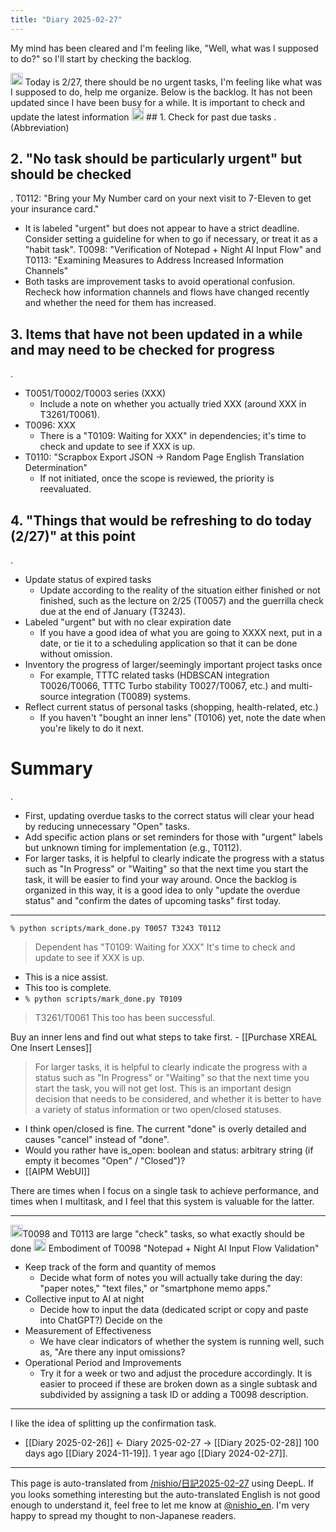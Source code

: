 ```yaml
---
title: "Diary 2025-02-27"
---
```



My mind has been cleared and I'm feeling like, "Well, what was I supposed to do?" so I'll start by checking the backlog.

<img src='https://scrapbox.io/api/pages/nishio-en/nishio/icon' alt='nishio.icon' height="19.5"/>
Today is 2/27, there should be no urgent tasks, I'm feeling like what was I supposed to do, help me organize.
Below is the backlog. It has not been updated since I have been busy for a while.
It is important to check and update the latest information

<img src='https://scrapbox.io/api/pages/nishio-en/o3-mini-high/icon' alt='o3-mini-high.icon' height="19.5"/>
## 1. Check for past due tasks
.
(Abbreviation)

## 2. "No task should be particularly urgent" but should be checked
.
T0112: "Bring your My Number card on your next visit to 7-Eleven to get your insurance card."
- It is labeled "urgent" but does not appear to have a strict deadline. Consider setting a guideline for when to go if necessary, or treat it as a "habit task".
T0098: "Verification of Notepad + Night AI Input Flow" and T0113: "Examining Measures to Address Increased Information Channels"
- Both tasks are improvement tasks to avoid operational confusion. Recheck how information channels and flows have changed recently and whether the need for them has increased.

## 3. Items that have not been updated in a while and may need to be checked for progress
.
- T0051/T0002/T0003 series (XXX)
    - Include a note on whether you actually tried XXX (around XXX in T3261/T0061).
- T0096: XXX
    - There is a "T0109: Waiting for XXX" in dependencies; it's time to check and update to see if XXX is up.
- T0110: "Scrapbox Export JSON → Random Page English Translation Determination"
    - If not initiated, once the scope is reviewed, the priority is reevaluated.

## 4. "Things that would be refreshing to do today (2/27)" at this point
.
- Update status of expired tasks
    - Update according to the reality of the situation either finished or not finished, such as the lecture on 2/25 (T0057) and the guerrilla check due at the end of January (T3243).
- Labeled "urgent" but with no clear expiration date
    - If you have a good idea of what you are going to XXXX next, put in a date, or tie it to a scheduling application so that it can be done without omission.
- Inventory the progress of larger/seemingly important project tasks once
    - For example, TTTC related tasks (HDBSCAN integration T0026/T0066, TTTC Turbo stability T0027/T0067, etc.) and multi-source integration (T0089) systems.
- Reflect current status of personal tasks (shopping, health-related, etc.)
    - If you haven't "bought an inner lens" (T0106) yet, note the date when you're likely to do it next.

# Summary
.
- First, updating overdue tasks to the correct status will clear your head by reducing unnecessary "Open" tasks.
- Add specific action plans or set reminders for those with "urgent" labels but unknown timing for implementation (e.g., T0112).
- For larger tasks, it is helpful to clearly indicate the progress with a status such as "In Progress" or "Waiting" so that the next time you start the task, it will be easier to find your way around.
Once the backlog is organized in this way, it is a good idea to only "update the overdue status" and "confirm the dates of upcoming tasks" first today.
---


`% python scripts/mark_done.py T0057 T3243 T0112`

> Dependent has "T0109: Waiting for XXX" It's time to check and update to see if XXX is up.
- This is a nice assist.
- This too is complete.
- `% python scripts/mark_done.py T0109 `
> T3261/T0061
This too has been successful.

Buy an inner lens and find out what steps to take first.
    - [[Purchase XREAL One Insert Lenses]]

> For larger tasks, it is helpful to clearly indicate the progress with a status such as "In Progress" or "Waiting" so that the next time you start the task, you will not get lost.
This is an important design decision that needs to be considered, and whether it is better to have a variety of status information or two open/closed statuses.
- I think open/closed is fine. The current "done" is overly detailed and causes "cancel" instead of "done".
- Would you rather have is_open: boolean and status: arbitrary string (if empty it becomes "Open" / "Closed")?
- [[AIPM WebUI]]

There are times when I focus on a single task to achieve performance, and times when I multitask, and I feel that this system is valuable for the latter.

---
<img src='https://scrapbox.io/api/pages/nishio-en/nishio/icon' alt='nishio.icon' height="19.5"/>T0098 and T0113 are large "check" tasks, so what exactly should be done
<img src='https://scrapbox.io/api/pages/nishio-en/o3-mini-high/icon' alt='o3-mini-high.icon' height="19.5"/>
Embodiment of T0098 "Notepad + Night AI Input Flow Validation"
- Keep track of the form and quantity of memos
    - Decide what form of notes you will actually take during the day: "paper notes," "text files," or "smartphone memo apps."
- Collective input to AI at night
    - Decide how to input the data (dedicated script or copy and paste into ChatGPT?) Decide on the
- Measurement of Effectiveness
    - We have clear indicators of whether the system is running well, such as, "Are there any input omissions?
- Operational Period and Improvements
    - Try it for a week or two and adjust the procedure accordingly.
It is easier to proceed if these are broken down as a single subtask and subdivided by assigning a task ID or adding a T0098 description.
---
I like the idea of splitting up the confirmation task.

- [[Diary 2025-02-26]] ← Diary 2025-02-27 → [[Diary 2025-02-28]]
100 days ago [[Diary 2024-11-19]].
1 year ago [[Diary 2024-02-27]].
---
This page is auto-translated from [/nishio/日記2025-02-27](https://scrapbox.io/nishio/日記2025-02-27) using DeepL. If you looks something interesting but the auto-translated English is not good enough to understand it, feel free to let me know at [@nishio_en](https://twitter.com/nishio_en). I'm very happy to spread my thought to non-Japanese readers.